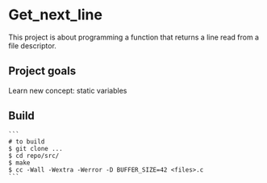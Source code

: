 # Get_next_line
This project is about programming a function that returns a line read from a file descriptor.

## Project goals
Learn new concept: static variables

## Build
    ```
    # to build
    $ git clone ...
    $ cd repo/src/
    $ make
    $ cc -Wall -Wextra -Werror -D BUFFER_SIZE=42 <files>.c
    ```
